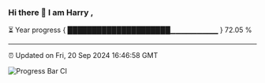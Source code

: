 ### Hi there 👋 I am Harry , 

⏳ Year progress { █████████████████████▁▁▁▁▁▁▁▁▁ } 72.05 %

---

⏰ Updated on Fri, 20 Sep 2024 16:46:58 GMT

![Progress Bar CI](https://github.com/duykhang68/duykhang68/workflows/Progress%20Bar%20CI/badge.svg)

